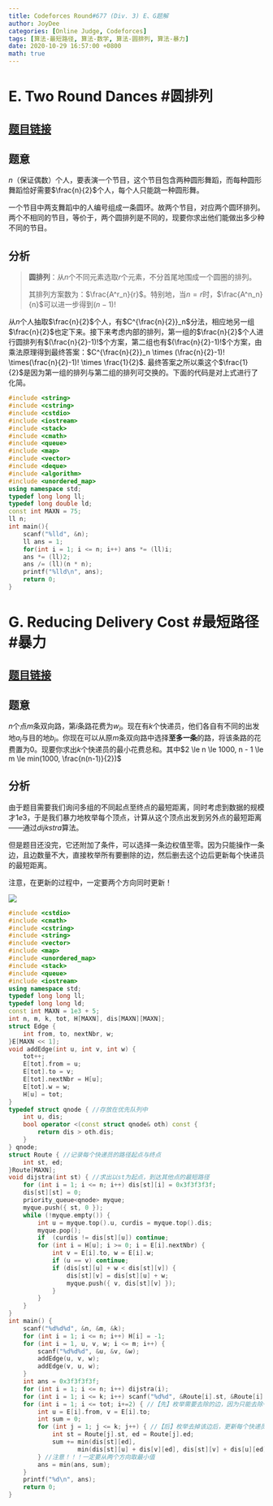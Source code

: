 ```yaml
---
title: Codeforces Round#677 (Div. 3) E、G题解
author: JoyDee
categories: [Online Judge, Codeforces]
tags: [算法-最短路径, 算法-数学, 算法-圆排列, 算法-暴力]
date: 2020-10-29 16:57:00 +0800
math: true
---
```


# E. Two Round Dances #圆排列

## [题目链接](https://codeforces.com/contest/1433/problem/E)

## 题意

$n$（保证偶数）个人，要表演一个节目，这个节目包含两种圆形舞蹈，而每种圆形舞蹈恰好需要$\frac{n}{2}$个人，每个人只能跳一种圆形舞。

一个节目中两支舞蹈中的人编号组成一条圆环。故两个节目，对应两个圆环排列。两个不相同的节目，等价于，两个圆排列是不同的，现要你求出他们能做出多少种不同的节目。

## 分析

>**圆排列**：从$n$个不同元素选取$r$个元素，不分首尾地围成一个圆圈的排列。
>
>其排列方案数为：$\frac{A^r_n}{r}$。特别地，当$n=r$时，$\frac{A^n_n}{n}$可以进一步得到$(n-1)!$

从$n$个人抽取$\frac{n}{2}$个人，有$C^{\frac{n}{2}}_n$分法，相应地另一组$\frac{n}{2}$也定下来。接下来考虑内部的排列，第一组的$\frac{n}{2}$个人进行圆排列有$(\frac{n}{2}-1)!$个方案，第二组也有$(\frac{n}{2}-1)!$个方案，由乘法原理得到最终答案：$C^{\frac{n}{2}}_n \times (\frac{n}{2}-1)! \times(\frac{n}{2}-1)! \times \frac{1}{2}$. 最终答案之所以乘这个$\frac{1}{2}$是因为第一组的排列与第二组的排列可交换的。下面的代码是对上式进行了化简。

```c++
#include <string>
#include <cstring>
#include <cstdio>
#include <iostream>
#include <stack>
#include <cmath>
#include <queue>
#include <map>
#include <vector>
#include <deque>
#include <algorithm>
#include <unordered_map>
using namespace std;
typedef long long ll;
typedef long double ld;
const int MAXN = 75;
ll n;
int main(){
    scanf("%lld", &n);
    ll ans = 1;
    for(int i = 1; i <= n; i++) ans *= (ll)i;
    ans *= (ll)2;
    ans /= (ll)(n * n);
    printf("%lld\n", ans);
    return 0;
}
```

# G. Reducing Delivery Cost #最短路径 #暴力

## [题目链接](https://codeforces.com/contest/1433/problem/G)

## 题意

$n$个点$m$条双向路，第$i$条路花费为$w_i$。现在有$k$个快递员，他们各自有不同的出发地$a_i$与目的地$b_i$。你现在可以从原$m$条双向路中选择**至多一条**的路，将该条路的花费置为$0$。现要你求出$k$个快递员的最小花费总和。其中$2 \le n \le 1000, n - 1 \le m \le min(1000, \frac{n(n-1)}{2})$

## 分析

由于题目需要我们询问多组的不同起点至终点的最短距离，同时考虑到数据的规模才$1e3$，于是我们暴力地枚举每个顶点，计算从这个顶点出发到另外点的最短距离——通过$dijkstra$算法。

但是题目还没完，它还附加了条件，可以选择一条边权值至零。因为只能操作一条边，且边数量不大，直接枚举所有要删除的边，然后删去这个边后更新每个快递员的最短距离。

注意，在更新的过程中，一定要两个方向同时更新！

<img src="https://gitee.com/j__strawhat/MyImages/raw/master/20201029165503.png"/>

```c++
#include <cstdio>
#include <cmath>
#include <cstring>
#include <string>
#include <vector>
#include <map>
#include <unordered_map>
#include <stack>
#include <queue>
#include <iostream>
using namespace std;
typedef long long ll;
typedef long long ld;
const int MAXN = 1e3 + 5;
int n, m, k, tot, H[MAXN], dis[MAXN][MAXN];
struct Edge { 
	int from, to, nextNbr, w;
}E[MAXN << 1];
void addEdge(int u, int v, int w) {
	tot++;
	E[tot].from = u;
	E[tot].to = v;
	E[tot].nextNbr = H[u];
	E[tot].w = w;
	H[u] = tot;
}
typedef struct qnode { //存放在优先队列中
	int u, dis;
	bool operator <(const struct qnode& oth) const {
		return dis > oth.dis;
	}
} qnode;
struct Route { //记录每个快递员的路径起点与终点
	int st, ed;
}Route[MAXN];
void dijstra(int st) { //求出以st为起点，到达其他点的最短路径
	for (int i = 1; i <= n; i++) dis[st][i] = 0x3f3f3f3f;
	dis[st][st] = 0;
	priority_queue<qnode> myque;
	myque.push({ st, 0 });
	while (!myque.empty()) {
		int u = myque.top().u, curdis = myque.top().dis;
		myque.pop();
		if  (curdis != dis[st][u]) continue;
		for (int i = H[u]; i >= 0; i = E[i].nextNbr) {
			int v = E[i].to, w = E[i].w;
			if (u == v) continue;
			if (dis[st][u] + w < dis[st][v]) {
				dis[st][v] = dis[st][u] + w;
				myque.push({ v, dis[st][v] });
			}
		}
	}
}
int main() {
	scanf("%d%d%d", &n, &m, &k);
	for (int i = 1; i <= n; i++) H[i] = -1;
	for (int i = 1, u, v, w; i <= m; i++) {
		scanf("%d%d%d", &u, &v, &w);
		addEdge(u, v, w);
		addEdge(v, u, w);
	}
	int ans = 0x3f3f3f3f;
	for (int i = 1; i <= n; i++) dijstra(i);
	for (int i = 1; i <= k; i++) scanf("%d%d", &Route[i].st, &Route[i].ed);
	for (int i = 1; i <= tot; i+=2) { //【先】枚举需要去除的边，因为只能去除一条边
		int u = E[i].from, v = E[i].to;
		int sum = 0;
		for (int j = 1; j <= k; j++) { //【后】枚举去掉该边后，更新每个快递员的最短路径
			int st = Route[j].st, ed = Route[j].ed;
			sum += min(dis[st][ed], 
				   min(dis[st][u] + dis[v][ed], dis[st][v] + dis[u][ed])); 
		} //注意！！！一定要从两个方向取最小值
		ans = min(ans, sum);
	}
	printf("%d\n", ans);
	return 0;
}
```

